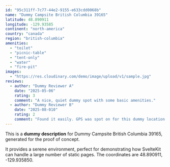 ```yaml
---
id: "95c311ff-7c77-44e2-9155-e633cdd0068b"
name: "Dummy Campsite British Columbia 39165"
latitude: 48.890911
longitude: -129.93585
continent: "north-america"
country: "canada"
region: "british-columbia"
amenities:
  - "toilet"
  - "picnic-table"
  - "tent-only"
  - "water"
  - "fire-pit"
images:
  - "https://res.cloudinary.com/demo/image/upload/v1/sample.jpg"
reviews:
  - author: "Dummy Reviewer A"
    date: "2025-05-06"
    rating: 3
    comment: "A nice, quiet dummy spot with some basic amenities."
  - author: "Dummy Reviewer B"
    date: "2025-08-010"
    rating: 2
    comment: "Found it easily. GPS was spot on for this dummy location."
---
```


This is a **dummy description** for Dummy Campsite British Columbia 39165, generated for the proof of concept.

It provides a serene environment, perfect for demonstrating how SvelteKit can handle a large number of static pages. The coordinates are 48.890911, -129.935850.
